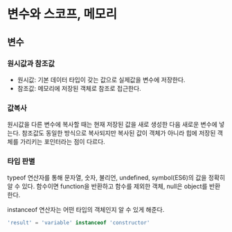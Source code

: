 # 변수와 스코프, 메모리

## 변수

### 원시값과 참조값
- 원시값: 기본 데이터 타입이 갖는 값으로 실제값을 변수에 저장한다.
- 참조값: 메모리에 저장된 객체로 참조로 접근한다.

### 값복사
원시값을 다른 변수에 복사할 때는 현재 저장된 값을 새로 생성한 다음 새로운 변수에 넣는다. 참조값도 동일한 방식으로 복사되지만 복사된 값이 객체가 아니라 힙에 저장된 객체를 가리키는 포인터라는 점이 다르다.

### 타입 판별
typeof 연산자를 통해 문자열, 숫자, 불리언, undefined, symbol(ES6)의 값을 정확히 알 수 있다. 함수이면 function을 반환하고 함수를 제외한 객체, null은 object를 반환한다.

instanceof 연산자는 어떤 타입의 객체인지 알 수 있게 해준다.
``` javascript
'result' = 'variable' instanceof 'constructor'
```